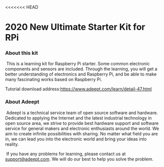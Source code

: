 <<<<<<< HEAD
# 2020 New Ultimate Starter Kit for RPi

### About this kit

​	This is a learning kit for Raspberry Pi starter. Some common electronic components and sensors are included. Through the learning, you will get a better understanding of electronics and Raspberry Pi, and be able to make many fascinating works based on Raspberry Pi.

Tutorial download address:https://www.adeept.com/learn/detail-47.html

### About Adeept

​	Adeept is a technical service team of open source software and hardware. Dedicated to applying the Internet and the latest industrial technology in open source area, we strive to provide best hardware support and software service for general makers and electronic enthusiasts around the world. We aim to create infinite possibilities with sharing. No matter what field you are in, we can lead you into the electronic world and bring your ideas into reality.

​	If you have any problems for learning, please contact us at [support@adeept.com](support@adeept.com). We will do our best to help you solve the problem.


